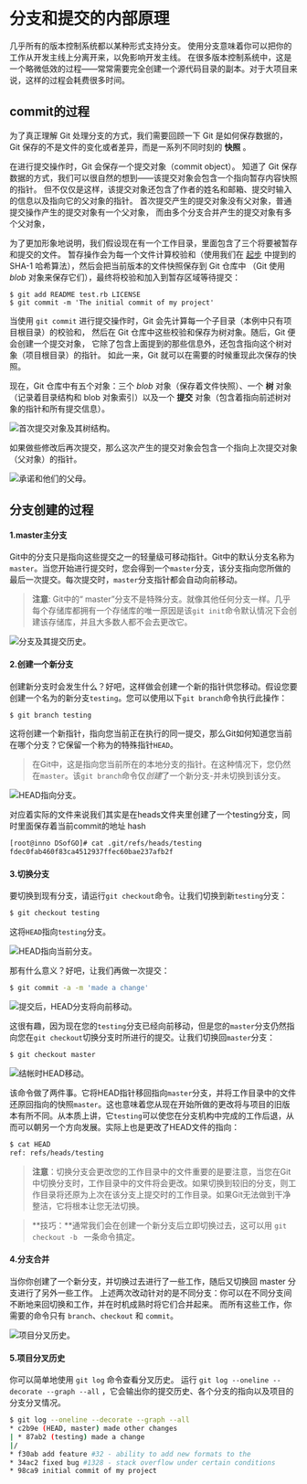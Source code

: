 # 分支和提交的内部原理

几乎所有的版本控制系统都以某种形式支持分支。 使用分支意味着你可以把你的工作从开发主线上分离开来，以免影响开发主线。 在很多版本控制系统中，这是一个略微低效的过程——常常需要完全创建一个源代码目录的副本。对于大项目来说，这样的过程会耗费很多时间。

## commit的过程

为了真正理解 Git 处理分支的方式，我们需要回顾一下 Git 是如何保存数据的，Git 保存的不是文件的变化或者差异，而是一系列不同时刻的 **快照** 。

在进行提交操作时，Git 会保存一个提交对象（commit object）。 知道了 Git 保存数据的方式，我们可以很自然的想到——该提交对象会包含一个指向暂存内容快照的指针。 但不仅仅是这样，该提交对象还包含了作者的姓名和邮箱、提交时输入的信息以及指向它的父对象的指针。 首次提交产生的提交对象没有父对象，普通提交操作产生的提交对象有一个父对象， 而由多个分支合并产生的提交对象有多个父对象，

为了更加形象地说明，我们假设现在有一个工作目录，里面包含了三个将要被暂存和提交的文件。 暂存操作会为每一个文件计算校验和（使用我们在 [起步](https://git-scm.com/book/zh/v2/ch00/ch01-getting-started) 中提到的 SHA-1 哈希算法），然后会把当前版本的文件快照保存到 Git 仓库中 （Git 使用 *blob* 对象来保存它们），最终将校验和加入到暂存区域等待提交：

```console
$ git add README test.rb LICENSE
$ git commit -m 'The initial commit of my project'
```

当使用 `git commit` 进行提交操作时，Git 会先计算每一个子目录（本例中只有项目根目录）的校验和， 然后在 Git 仓库中这些校验和保存为树对象。随后，Git 便会创建一个提交对象， 它除了包含上面提到的那些信息外，还包含指向这个树对象（项目根目录）的指针。 如此一来，Git 就可以在需要的时候重现此次保存的快照。

现在，Git 仓库中有五个对象：三个 *blob* 对象（保存着文件快照）、一个 **树** 对象 （记录着目录结构和 blob 对象索引）以及一个 **提交** 对象（包含着指向前述树对象的指针和所有提交信息）。

![首次提交对象及其树结构。](assets/commit-and-tree.png)

如果做些修改后再次提交，那么这次产生的提交对象会包含一个指向上次提交对象（父对象）的指针。

![承诺和他们的父母。](assets/commits-and-parents.png)

## 分支创建的过程

#### 1.master主分支

Git中的分支只是指向这些提交之一的轻量级可移动指针。Git中的默认分支名称为`master`。当您开始进行提交时，您会得到一个`master`分支，该分支指向您所做的最后一次提交。每次提交时，`master`分支指针都会自动向前移动。

> **注意**: Git中的“ master”分支不是特殊分支。就像其他任何分支一样。几乎每个存储库都拥有一个存储库的唯一原因是该`git init`命令默认情况下会创建该存储库，并且大多数人都不会去更改它。

![分支及其提交历史。](assets/branch-and-history.png)



#### 2.创建一个新分支

创建新分支时会发生什么？好吧，这样做会创建一个新的指针供您移动。假设您要创建一个名为的新分支`testing`。您可以使用以下`git branch`命令执行此操作：

```bash
$ git branch testing
```

这将创建一个新指针，指向您当前正在执行的同一提交，那么Git如何知道您当前在哪个分支？它保留一个称为的特殊指针`HEAD`。

> 在Git中，这是指向您当前所在的本地分支的指针。在这种情况下，您仍然在`master`。该`git branch`命令仅*创建*了一个新分支-并未切换到该分支。

![HEAD指向分支。](assets/head-to-master.png)

对应着实际的文件来说我们其实是在heads文件夹里创建了一个testing分支，同时里面保存着当前commit的地址 hash

```bash
[root@inno DSofGO]# cat .git/refs/heads/testing 
fdec0fab460f83ca4512937ffec60bae237afb2f
```



#### 3.切换分支

要切换到现有分支，请运行`git checkout`命令。让我们切换到新`testing`分支：

```bash
$ git checkout testing
```

这将`HEAD`指向`testing`分支。

![HEAD指向当前分支。](https://git-scm.com/book/en/v2/images/head-to-testing.png)

那有什么意义？好吧，让我们再做一次提交：

```bash
$ git commit -a -m 'made a change'
```

![提交后，HEAD分支将向前移动。](https://git-scm.com/book/en/v2/images/advance-testing.png)

这很有趣，因为现在您的`testing`分支已经向前移动，但是您的`master`分支仍然指向您在`git checkout`切换分支时所进行的提交。让我们切换回`master`分支：

```bash
$ git checkout master
```

![结帐时HEAD移动。](https://git-scm.com/book/en/v2/images/checkout-master.png)

该命令做了两件事。它将HEAD指针移回指向`master`分支，并将工作目录中的文件还原回指向的快照`master`。这也意味着您从现在开始所做的更改将与项目的旧版本有所不同。从本质上讲，它`testing`可以使您在分支机构中完成的工作后退，从而可以朝另一个方向发展。实际上也是更改了HEAD文件的指向：

```bash
$ cat HEAD
ref: refs/heads/testing
```

> **注意**：切换分支会更改您的工作目录中的文件重要的是要注意，当您在Git中切换分支时，工作目录中的文件将会更改。如果切换到较旧的分支，则工作目录将还原为上次在该分支上提交时的工作目录。如果Git无法做到干净整洁，它将根本让您无法切换。

> **技巧：**通常我们会在创建一个新分支后立即切换过去，这可以用 `git checkout -b ` 一条命令搞定。

#### 4.分支合并

当你你创建了一个新分支，并切换过去进行了一些工作，随后又切换回 master 分支进行了另外一些工作。 上述两次改动针对的是不同分支：你可以在不同分支间不断地来回切换和工作，并在时机成熟时将它们合并起来。 而所有这些工作，你需要的命令只有 `branch`、`checkout` 和 `commit`。

![项目分叉历史。](assets/advance-master.png)

#### 5.项目分叉历史

你可以简单地使用 `git log` 命令查看分叉历史。 运行 `git log --oneline --decorate --graph --all` ，它会输出你的提交历史、各个分支的指向以及项目的分支分叉情况。

```bash
$ git log --oneline --decorate --graph --all
* c2b9e (HEAD, master) made other changes
| * 87ab2 (testing) made a change
|/
* f30ab add feature #32 - ability to add new formats to the
* 34ac2 fixed bug #1328 - stack overflow under certain conditions
* 98ca9 initial commit of my project
```


